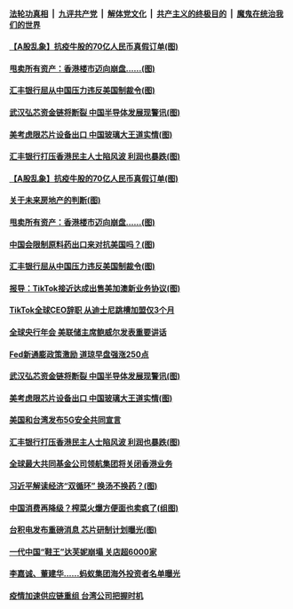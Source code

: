 ####  [法轮功真相](../../../../basic/blob/master/README.md?t=08281302) &nbsp;|&nbsp; [九评共产党](../../../../9ping.md/blob/master/README.md?t=08281302) &nbsp;|&nbsp; [解体党文化](../../../../jtdwh.md/blob/master/README.md?t=08281302)  &nbsp;|&nbsp; [共产主义的终极目的](../../../../gczydzjmd.md/blob/master/README.md?t=08281302) &nbsp;|&nbsp; [魔鬼在统治我们的世界](../../../../mgztzwmdsj.md/blob/master/README.md?t=08281302) 

#### [【A股乱象】抗疫牛股的70亿人民币真假订单(图)](../pages/p5/944398.md?t=08281302) 

#### [甩卖所有资产：香港楼市迈向崩盘……(图)](../pages/p5/944389.md?t=08281302) 

#### [汇丰银行屈从中国压力违反美国制裁令(图)](../pages/p5/944386.md?t=08281302) 

#### [武汉弘芯资金链将断裂 中国半导体发展现警讯(图)](../pages/p5/944340.md?t=08281302) 

#### [美考虑限芯片设备出口 中国玻璃大王道实情(图)](../pages/p5/944336.md?t=08281302) 

#### [汇丰银行打压香港民主人士陷风波 利润也暴跌(图)](../pages/p5/944327.md?t=08281302) 

#### [【A股乱象】抗疫牛股的70亿人民币真假订单(图)](../pages/p5/944398.md?t=08281302) 

#### [关于未来房地产的判断(图)](../pages/p5/944174.md?t=08281302) 

#### [甩卖所有资产：香港楼市迈向崩盘……(图)](../pages/p5/944389.md?t=08281302) 

#### [中国会限制原料药出口来对抗美国吗？(图)](../pages/p5/944388.md?t=08281302) 

#### [汇丰银行屈从中国压力违反美国制裁令(图)](../pages/p5/944386.md?t=08281302) 

#### [报导：TikTok接近达成出售美加澳新业务协议(图)](../pages/p5/944380.md?t=08281302) 

#### [TikTok全球CEO辞职 从迪士尼跳槽加盟仅3个月](../pages/p5/944362.md?t=08281302) 

#### [全球央行年会 美联储主席鲍威尔发表重要讲话](../pages/p5/944347.md?t=08281302) 

#### [Fed新通膨政策激励 道琼早盘强涨250点](../pages/p5/944346.md?t=08281302) 

#### [武汉弘芯资金链将断裂 中国半导体发展现警讯(图)](../pages/p5/944340.md?t=08281302) 

#### [美考虑限芯片设备出口 中国玻璃大王道实情(图)](../pages/p5/944336.md?t=08281302) 

#### [美国和台湾发布5G安全共同宣言](../pages/p5/944329.md?t=08281302) 

#### [汇丰银行打压香港民主人士陷风波 利润也暴跌(图)](../pages/p5/944327.md?t=08281302) 

#### [全球最大共同基金公司领航集团将关闭香港业务](../pages/p5/944323.md?t=08281302) 

#### [习近平解读经济“双循环” 换汤不换药？(图)](../pages/p5/944240.md?t=08281302) 

#### [中国消费再降级？榨菜火爆方便面也卖疯了(组图)](../pages/p5/944241.md?t=08281302) 

#### [台积电发布重磅消息 芯片研制计划曝光(图)](../pages/p5/944253.md?t=08281302) 

#### [一代中国“鞋王”达芙妮崩塌 关店超6000家](../pages/p5/944252.md?t=08281302) 

#### [李嘉诚、董建华......蚂蚁集团海外投资者名单曝光](../pages/p5/944250.md?t=08281302) 

#### [疫情加速供应链重组 台湾公司把握时机](../pages/p5/944223.md?t=08281302) 


